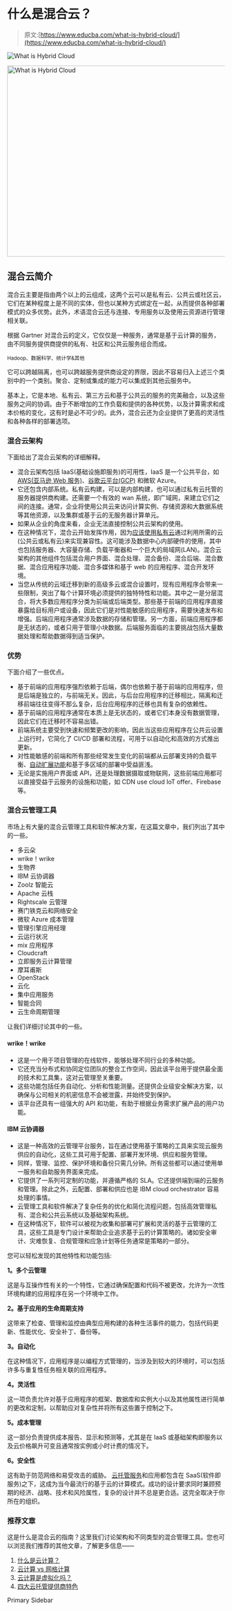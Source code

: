 # 什么是混合云？

> 原文:[https://www.educba.com/what-is-hybrid-cloud/](https://www.educba.com/what-is-hybrid-cloud/)

![What is Hybrid Cloud](../Images/e742df625f16969c6988aed63e35b0fa.png)

<noscript><img class="alignnone size-full wp-image-218593" src="../Images/e742df625f16969c6988aed63e35b0fa.png" alt="What is Hybrid Cloud" width="900" height="442" data-original-src="https://cdn.educba.com/academy/wp-content/uploads/2019/09/What-is-Hybrid-Cloud.png"/></noscript>

## 混合云简介

混合云主要是指由两个以上的云组成，这两个云可以是私有云、公共云或社区云，它们在某种程度上是不同的实体，但也以某种方式绑定在一起，从而提供各种部署模式的众多优势。此外，术语混合云还与连接、专用服务以及使用云资源进行管理相关联。

根据 Gartner 对混合云的定义，它仅仅是一种服务，通常是基于云计算的服务，由不同服务提供商提供的私有、社区和公共云服务组合而成。

<small>Hadoop、数据科学、统计学&其他</small>

它可以跨越隔离，也可以跨越服务提供商设定的界限，因此不容易归入上述三个类别中的一个类别。聚合、定制或集成的能力可以集成到其他云服务中。

基本上，它是本地、私有云、第三方云和基于公共云的服务的完美融合，以及这些服务之间的协调。由于不断增加的工作负载和提供的各种优势，以及计算需求和成本价格的变化，这有时是必不可少的。此外，混合云还为企业提供了更高的灵活性和各种各样的部署选项。

### 混合云架构

下面给出了混合云架构的详细解释。

*   混合云架构包括 IaaS(基础设施即服务)的可用性，IaaS 是一个公共平台，如 [AWS(亚马逊 Web 服务)](https://www.educba.com/what-is-aws/)、[谷歌云平台(GCP)](https://www.educba.com/what-is-google-cloud-platform/) 和微软 Azure。
*   它还包含内部系统。私有云构建，可以是内部构建，也可以通过私有云托管的服务器提供商构建。还需要一个有效的 wan 系统，即广域网，来建立它们之间的连接。通常，企业将使用公共云来访问计算实例、存储资源和大数据系统等其他资源，以及集群或基于云的无服务器计算单元。
*   如果从企业的角度来看，企业无法直接控制公共云架构的使用。
*   在这种情况下，混合云开始发挥作用，因为[应该使用私有云](https://www.educba.com/what-is-private-cloud/)通过利用所需的云(公共云或私有云)来实现兼容性。这可能涉及数据中心内部硬件的使用，其中也包括服务器、大容量存储、负载平衡器和一个巨大的局域网(LAN)。混合云架构的其他组件包括混合用户界面、混合处理、混合备份、混合后端、混合数据、混合应用程序功能、混合多媒体和基于 web 的应用程序、混合开发环境。
*   当您从传统的云域迁移到新的高级多云或混合设置时，现有应用程序会带来一些限制，突出了每个计算环境必须提供的独特特性和功能。其中之一是分层混合，将大多数应用程序分类为前端或后端类型。那些基于前端的应用程序直接暴露给目标用户或设备，因此它们是对性能敏感的应用程序，需要快速发布和增强。后端应用程序通常涉及数据的存储和管理。另一方面，前端应用程序都是无状态的，或者只用于管理小块数据。后端服务面临的主要挑战包括大量数据处理和帮助数据得到适当保护。

### 优势

下面介绍了一些优点。

*   基于前端的应用程序强烈依赖于后端，偶尔也依赖于基于前端的应用程序，但是后端是独立的，与前端无关。因此，与后台应用程序的迁移相比，隔离和迁移前端往往变得不那么复杂，后台应用程序的迁移也具有复杂的依赖性。
*   基于前端的应用程序通常在本质上是无状态的，或者它们本身没有数据管理，因此它们在迁移时不容易出错。
*   前端系统主要受到快速和频繁更改的影响，因此当这些应用程序在公共云设置上运行时，它简化了 CI/CD 部署和流程，可用于以自动化和高效的方式推出更新。
*   对性能敏感的前端和所有那些经常发生变化的前端都从云部署支持的负载平衡、[自动扩展功能](https://www.educba.com/what-is-autoscaling-in-aws/)和基于多区域的部署中受益匪浅。
*   无论是实施用户界面或 API，还是处理数据摄取或物联网，这些前端应用都可以直接受益于云服务的设施和功能，如 CDN use cloud IoT offer、Firebase 等。

### 混合云管理工具

市场上有大量的混合云管理工具和软件解决方案，在这篇文章中，我们列出了其中的一些。

*   多云朵
*   wrike！wrike
*   生物界
*   IBM 云协调器
*   Zoolz 智能云
*   Apache 云栈
*   Rightscale 云管理
*   赛门铁克云和网络安全
*   微软 Azure 成本管理
*   管理引擎应用经理
*   云运行状况
*   mix 应用程序
*   Cloudcraft
*   立即服务云计算管理
*   摩耳甫斯
*   OpenStack
*   云化
*   集中应用服务
*   智能合同
*   云生命周期管理

让我们详细讨论其中的一些。

#### wrike！wrike

*   这是一个用于项目管理的在线软件，能够处理不同行业的多种功能。
*   它还充当分布式和协同定位团队的整合工作空间，因此该平台用于提供最全面的技术和工具集，这对云管理至关重要。
*   这些功能包括任务自动化、分析和性能测量。还提供企业级安全解决方案，以确保与公司相关的机密信息不会被泄露，并始终受到保护。
*   该平台还具有一组强大的 API 和功能，有助于根据业务需求扩展产品的用户功能。

#### IBM 云协调器

*   这是一种高效的云管理平台服务，旨在通过使用基于策略的工具来实现云服务供应的自动化，这些工具可用于配置、部署开发环境、供应和服务管理。
*   同样，管理、监控、保护环境和备份只需几分钟。所有这些都可以通过使用单一服务和自助服务界面来完成。
*   它提供了一系列可定制的功能，并遵循严格的 SLA。它还提供端到端的云服务和管理。除此之外，云配置、部署和供应也是 IBM cloud orchestrator 容易处理的事情。
*   云管理工具和软件解决了复杂任务的优化和简化流程问题，包括高效管理私有、混合和公共云系统以及基础架构系统。
*   在这种情况下，软件可以被视为收集和部署可扩展和灵活的基于云管理的工具，这些工具是专门设计来帮助企业追求基于云的计算策略的。诸如安全审计、灾难恢复、合规管理和应急计划等任务通常是策略的一部分。

您可以轻松发现的其他特性和功能包括:

**1。多个云管理**

这是与互操作性有关的一个特性，它通过确保配置和代码不被更改，允许为一次性环境构建的应用程序在另一个环境中工作。

**2。基于应用的生命周期支持**

这带来了检查、管理和监控由典型应用构建的各种生活事件的能力，包括代码更新、性能优化、安全补丁、备份等。

**3。自动化**

在这种情况下，应用程序是以编程方式管理的，当涉及到较大的环境时，可以包括许多与重复性任务相关联的应用程序。

**4。灵活性**

这一项负责允许对基于应用程序的框架、数据库和实例大小以及其他属性进行简单的更改和定制，以帮助应对复杂性并将所有这些置于控制之下。

**5。成本管理**

这一部分负责提供成本报告、显示和预测等，尤其是在 IaaS 或基础架构即服务以及云价格飙升可变且通常按实例或小时计费的情况下。

**6。安全性**

这有助于防范网络和易受攻击的威胁。
[云托管服务](https://www.educba.com/best-cloud-hosting/)和应用都包含在 SaaS(软件即服务)之下，这成为当今最流行的基于云的计算模式。成功的设计要求同时兼顾预期的经济、战略、技术和风险属性，复杂的设计并不总是更合适。这完全取决于你所在的组织。

### 推荐文章

这是什么是混合云的指南？这里我们讨论架构和不同类型的混合管理工具。您也可以浏览我们推荐的其他文章，了解更多信息——

1.  [什么是云计算？](https://www.educba.com/what-is-cloud-computing/)
2.  [云计算 vs 网格计算](https://www.educba.com/cloud-computing-vs-grid-computing/)
3.  [云计算是虚拟化吗？](https://www.educba.com/cloud-computing-virtualization/)
4.  [四大云托管提供商特色](https://www.educba.com/cloud-hosting-providers/)

<footer class="entry-footer">

<aside class="sidebar sidebar-primary widget-area" role="complementary" aria-label="Primary Sidebar">Primary Sidebar</aside>

</footer>